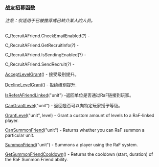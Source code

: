 ### 战友招募函数

###### 注意：仅适用于已被推荐或已转介某人的人员。

C\_RecruitAFriend.CheckEmailEnabled\(?\) -

C\_RecruitAFriend.GetRecruitInfo\(?\) -

C\_RecruitAFriend.IsSendingEnabled\(?\) -

C\_RecruitAFriend.SendRecruit\(?\) -

[AcceptLevelGrant](https://wow.gamepedia.com/API_AcceptLevelGrant)\(\) - 接受级别提升。

[DeclineLevelGrant](https://wow.gamepedia.com/API_DeclineLevelGrant)\(\) - 拒绝级别提升.

[IsReferAFriendLinked](https://wow.gamepedia.com/API_IsReferAFriendLinked)\("unit"\) -返回单位是否通过RaF链接到玩家。

[CanGrantLevel](https://wow.gamepedia.com/API_CanGrantLevel)\("unit"\) - 返回是否可以向特定玩家授予等级。

[GrantLevel](https://wow.gamepedia.com/API_GrantLevel)\("unit", level\) - Grant a custom amount of levels to a RaF-linked player.

[CanSummonFriend](https://wow.gamepedia.com/API_CanSummonFriend)\("unit"\) - Returns whether you can RaF summon a particular unit.

[SummonFriend](https://wow.gamepedia.com/API_SummonFriend)\("unit"\) - Summons a player using the RaF system.

[GetSummonFriendCooldown](https://wow.gamepedia.com/API_GetSummonFriendCooldown)\(\) - Returns the cooldown \(start, duration\) of the RaF Summon Friend ability.



